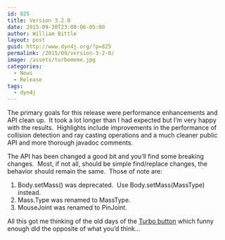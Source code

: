 ```yaml
---
id: 825
title: Version 3.2.0
date: 2015-09-30T23:00:06-05:00
author: William Bittle
layout: post
guid: http://www.dyn4j.org/?p=825
permalink: /2015/09/version-3-2-0/
image: /assets/turbomeme.jpg
categories:
  - News
  - Release
tags:
  - dyn4j
---
```

The primary goals for this release were performance enhancements and API clean up.  It took a lot longer than I had expected but I&#8217;m very happy with the results.  Highlights include improvements in the performance of collision detection and ray casting operations and a much cleaner public API and more thorough javadoc comments.

The API has been changed a good bit and you&#8217;ll find some breaking changes.  Most, if not all, should be simple find/replace changes, the behavior should remain the same.  Those of note are:

  1. Body.setMass() was deprecated.  Use Body.setMass(MassType) instead.
  2. Mass.Type was renamed to MassType.
  3. MouseJoint was renamed to PinJoint.

All this got me thinking of the old days of the <a onclick="javascript:pageTracker._trackPageview('/outgoing/en.wikipedia.org/wiki/Turbo_button');"  href="https://en.wikipedia.org/wiki/Turbo_button" target="_blank">Turbo button</a> which funny enough did the opposite of what you&#8217;d think&#8230;

&nbsp;